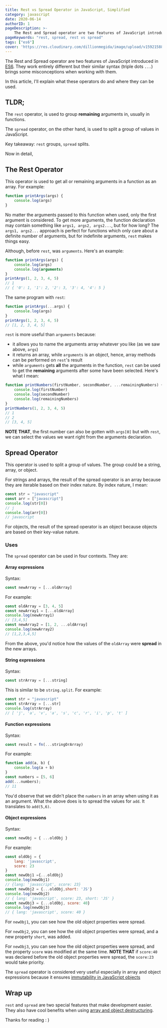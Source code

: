 ```yaml
---
title: Rest vs Spread Operator in JavaScript, Simplified
category: javascript
date: 2020-06-14
authorID: 1
pageDescription: >-
    The Rest and Spread operator are two features of JavaScript introduced in ES6 which makes development easier with JavaScript. Learn their differences in this article.
pageKeywords: "rest, spread, rest vs spread"
tags: ["es6"]
cover: 'https://res.cloudinary.com/dillionmegida/image/upload/v1592158803/images/thewebfor5/rest_and_spread_xmwdsn.png'
---
```


The Rest and Spread operator are two features of JavaScript introduced in [ES6](http://es6-features.org/). They work entirely different but their similar syntax (triple dots `...`) brings some misconceptions when working with them.

In this article, I'll explain what these operators do and where they can be used.

## TLDR;

The `rest` operator, is used to group **remaining** arguments in, usually in functions.

The `spread` operator, on the other hand, is used to split a group of values in JavaScript.

Key takeaway: `rest` groups, `spread` splits.

Now in detail,

## The Rest Operator

This operator is used to get all or remaining arguments in a function as an array. For example:

```js
function printArgs(args) {
    console.log(args)
}
```

No matter the arguments passed to this function when used, only the first argument is considered. To get more arguments, the function declaration may contain something like `args1, args2, args2...`, but for how long? The `args1, args2...` approach is perfect for functions which only care about a definite number of arguments, but for indefinite arguments, `rest` makes things easy.

Although, before `rest`, was `arguments`. Here's an example:

```js
function printArgs(args) {
    console.log(args)
    console.log(arguments)
}
printArgs(1, 2, 3, 4, 5)
// 1
// { '0': 1, '1': 2, '2': 3, '3': 4, '4': 5 }
```

The same program with `rest`:

```js
function printArgs(...args) {
    console.log(args)
}
printArgs(1, 2, 3, 4, 5)
// [1, 2, 3, 4, 5]
```

`rest` is more useful than `arguments` because:

-   it allows you to name the arguments array whatever you like (as we saw above, `args`)
-   it returns an array, while `arguments` is an object, hence, array methods can be performed on `rest`'s result
-   while `arguments` gets **all** the arguments in the function, `rest` can be used to get the **remaining** arguments after some have been selected. Here's what I mean:

```js
function printNumbers(firstNumber, secondNumber, ...remainingNumbers) {
    console.log(firstNumber)
    console.log(secondNumber)
    console.log(remainingNumbers)
}
printNumbers(1, 2, 3, 4, 5)
// 1
// 2
// [3, 4, 5]
```

**NOTE THAT**, the first number can also be gotten with `args[0]` but with `rest`, we can select the values we want right from the arguments declaration.

## Spread Operator

This operator is used to split a group of values. The group could be a string, array, or object.

For strings and arrays, the result of the spread operator is an array because they are iterable based on their index nature. By index nature, I mean:

```js
const str = "javascript"
const arr = ["javascript"]
console.log(str[0])
// j
console.log(arr[0])
// javascript
```

For objects, the result of the spread operator is an object because objects are based on their key-value nature.

### Uses

The `spread` operator can be used in four contexts. They are:

#### Array expressions

Syntax:

```js
const newArray = [...oldArray]
```

For example:

```js
const oldArray = [3, 4, 5]
const newArray1 = [...oldArray]
console.log(newArray1)
// [3,4,5]
const newArray2 = [1, 2, ...oldArray]
console.log(newArray2)
// [1,2,3,4,5]
```

From the above, you'd notice how the values of the `oldArray` were **spread** in the new arrays.

#### String expressions

Syntax:

```js
const strArray = [...string]
```

This is similar to be `string.split`. For example:

```js
const str = "javascript"
const strArray = [...str]
console.log(strArray)
// [ 'j', 'a', 'v', 'a', 's', 'c', 'r', 'i', 'p', 't' ]
```

#### Function expressions

Syntax:

```js
const result = fn(...stringOrArray)
```

For example:

```js
function add(a, b) {
    console.log(a + b)
}
const numbers = [5, 6]
add(...numbers);
// 11
```

You'd observe that we didn't place the `numbers` in an array when using it as an argument. What the above does is to spread the values for `add`. It translates to `add(5,6)`.

#### Object expressions

Syntax:

```js
const newObj = { ...oldObj }
```

For example:

```js
const oldObj = {
    lang: 'javascript',
    score: 23
}
const newObj1 ={...oldObj}
console.log(newObj1)
// {lang: 'javascript', score: 23}
const newObj2 = {...oldObj,short: 'JS'}
console.log(newObj2)
// { lang: 'javascript', score: 23, short: 'JS' }
const newObj3 = {...oldObj, score: 40}
console.log(newObj3)
// { lang: 'javascript', score: 40 }
```

For `newObj1`, you can see how the old object properties were spread.

For `newObj2`, you can see how the old object properties were spread, and a new property `short`, was added.

For `newObj3`, you can see how the old object properties were spread, and the property `score` was modified at the same time. **NOTE THAT** if `score:40` was declared before the old object properties were spread, the `score:23` would take priority.

The `spread` operator is considered very useful especially in array and object expressions because it ensures [immutability in JavaScript objects](https://dillionmegida.com/p/mutability-vs-immutability-in-javascript/)

## Wrap up

`rest` and `spread` are two special features that make development easier. They also have cool benefits when using [array and object destructuring](https://developer.mozilla.org/en/docs/Web/JavaScript/Reference/Operators/Destructuring_assignment).

Thanks for reading : )
